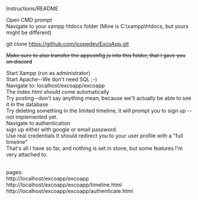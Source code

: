 Instructions/README

Open CMD prompt<br>
Navigate to your xampp htdocs folder (Mine is C:\xampp\htdocs, but yours might be different)<br>

git clone https://github.com/jcopedev/ExcoApp.git

~~Make sure to also transfer the appconfig.js into this folder, that I gave you on discord~~

Start Xampp (run as administrator) <br>
Start Apache--We don't need SQL ;-) <br>
Navigate to: localhost/excoapp/excoapp<br>
The index.html should come automatically <br>
Try posting--don't say anything mean, because we'll actually be able to see it in the database <br>
Try deleting something in the limited timeline, it will prompt you to sign up --not implemented yet.<br>
Navigate to authentication<br>
sign up either with google or email password.<br> 
Use real credentials It should redirect you to your user profile with a "full timeline" <br>
That's all I have so far, and nothing is set in stone, but some features I'm very attached to.<br>

<br>
pages: <br>
http://localhost/excoapp/excoapp <br>
http://localhost/excoapp/excoapp/timeline.html <br>
http://localhost/excoapp/excoapp/authenticate.html<br>
